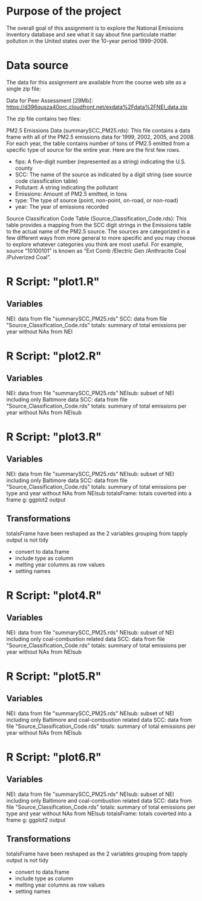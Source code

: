 # Purpose of the project
The overall goal of this assignment is to explore the National Emissions Inventory database and see what it say about fine particulate matter pollution in the United states over the 10-year period 1999–2008. 


# Data source
The data for this assignment are available from the course web site as a single zip file:

Data for Peer Assessment [29Mb]: https://d396qusza40orc.cloudfront.net/exdata%2Fdata%2FNEI_data.zip

The zip file contains two files:

PM2.5 Emissions Data (summarySCC_PM25.rds): This file contains a data frame with all of the PM2.5 emissions data for 1999, 2002, 2005, and 2008. For each year, the table contains number of tons of PM2.5 emitted from a specific type of source for the entire year. Here are the first few rows.

* fips: A five-digit number (represented as a string) indicating the U.S. county
* SCC: The name of the source as indicated by a digit string (see source code classification table)
* Pollutant: A string indicating the pollutant
* Emissions: Amount of PM2.5 emitted, in tons
* type: The type of source (point, non-point, on-road, or non-road)
* year: The year of emissions recorded

Source Classification Code Table (Source_Classification_Code.rds): This table provides a mapping from the SCC digit strings in the Emissions table to the actual name of the PM2.5 source. The sources are categorized in a few different ways from more general to more specific and you may choose to explore whatever categories you think are most useful. For example, source “10100101” is known as “Ext Comb /Electric Gen /Anthracite Coal /Pulverized Coal”.

# R Script: "plot1.R"
## Variables
NEI: data from file "summarySCC_PM25.rds"
SCC: data from file "Source_Classification_Code.rds"
totals: summary of total emissions per year without NAs from NEI

# R Script: "plot2.R"
## Variables
NEI: data from file "summarySCC_PM25.rds"
NEIsub: subset of NEI including only Baltimore data
SCC: data from file "Source_Classification_Code.rds"
totals: summary of total emissions per year without NAs from NEIsub

# R Script: "plot3.R"
## Variables
NEI: data from file "summarySCC_PM25.rds"
NEIsub: subset of NEI including only Baltimore data
SCC: data from file "Source_Classification_Code.rds"
totals: summary of total emissions per type and year without NAs from NEIsub
totalsFrame: totals coverted into a frame
g: ggplot2 output

## Transformations
totalsFrame have been reshaped as the 2 variables grouping from tapply output is not tidy

- convert to data.frame
- include type as column
- melting year columns as row values
- setting names

# R Script: "plot4.R"
## Variables
NEI: data from file "summarySCC_PM25.rds"
NEIsub: subset of NEI including only coal-combustion related data
SCC: data from file "Source_Classification_Code.rds"
totals: summary of total emissions per year without NAs from NEIsub

# R Script: "plot5.R"
## Variables
NEI: data from file "summarySCC_PM25.rds"
NEIsub: subset of NEI including only Baltimore and coal-combustion related data
SCC: data from file "Source_Classification_Code.rds"
totals: summary of total emissions per year without NAs from NEIsub

# R Script: "plot6.R"
## Variables
NEI: data from file "summarySCC_PM25.rds"
NEIsub: subset of NEI including only Baltimore and coal-combustion related data
SCC: data from file "Source_Classification_Code.rds"
totals: summary of total emissions per type and year without NAs from NEIsub
totalsFrame: totals coverted into a frame
g: ggplot2 output

## Transformations
totalsFrame have been reshaped as the 2 variables grouping from tapply output is not tidy

- convert to data.frame
- include type as column
- melting year columns as row values
- setting names
